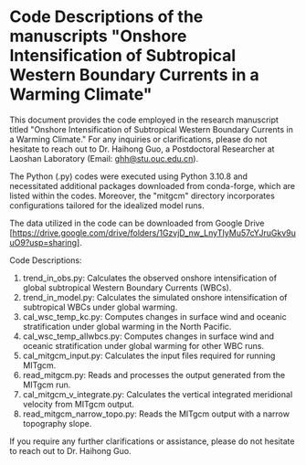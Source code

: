 # Code Descriptions of the manuscripts "Onshore Intensification of Subtropical Western Boundary Currents in a Warming Climate"

This document provides the code employed in the research manuscript titled "Onshore Intensification of Subtropical Western Boundary Currents in a Warming Climate." For any inquiries or clarifications, please do not hesitate to reach out to Dr. Haihong Guo, a Postdoctoral Researcher at Laoshan Laboratory (Email: ghh@stu.ouc.edu.cn).

The Python (.py) codes were executed using Python 3.10.8 and necessitated additional packages downloaded from conda-forge, which are listed within the codes.  Moreover, the "mitgcm" directory incorporates configurations tailored for the idealized model runs.

The data utilized in the code can be downloaded from Google Drive [https://drive.google.com/drive/folders/1GzvjD_nw_LnyTIyMu57cYJruGkv9uuO9?usp=sharing].

Code Descriptions:

1. trend_in_obs.py: Calculates the observed onshore intensification of global subtropical Western Boundary Currents (WBCs).
2. trend_in_model.py: Calculates the simulated onshore intensification of subtropical WBCs under global warming.
3. cal_wsc_temp_kc.py: Computes changes in surface wind and oceanic stratification under global warming in the North Pacific.
4. cal_wsc_temp_allwbcs.py: Computes changes in surface wind and oceanic stratification under global warming for other WBC runs.
5. cal_mitgcm_input.py: Calculates the input files required for running MITgcm.
6. read_mitgcm.py: Reads and processes the output generated from the MITgcm run.
7. cal_mitgcm_v_integrate.py: Calculates the vertical integrated meridional velocity from MITgcm output.
8. read_mitgcm_narrow_topo.py: Reads the MITgcm output with a narrow topography slope.

If you require any further clarifications or assistance, please do not hesitate to reach out to Dr. Haihong Guo.
